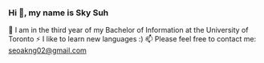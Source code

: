### Hi 👋, my name is Sky Suh

🌱 I am in the third year of my Bachelor of Information at the University of Toronto
⚡ I like to learn new languages :)
📫 Please feel free to contact me: seoakng02@gmail.com

